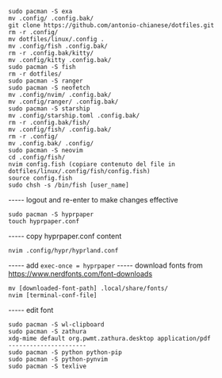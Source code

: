 ```
sudo pacman -S exa
mv .config/ .config.bak/
git clone https://github.com/antonio-chianese/dotfiles.git
rm -r .config/
mv dotfiles/linux/.config .
mv .config/fish .config.bak/
rm -r .config.bak/kitty/
mv .config/kitty .config.bak/
sudo pacman -S fish
rm -r dotfiles/
sudo pacman -S ranger
sudo pacman -S neofetch
mv .config/nvim/ .config.bak/
mv .config/ranger/ .config.bak/
sudo pacman -S starship
mv .config/starship.toml .config.bak/
rm -r .config.bak/fish/
mv .config/fish/ .config.bak/
rm -r .config/
mv .config.bak/ .config/
sudo pacman -S neovim
cd .config/fish/
nvim config.fish (copiare contenuto del file in dotfiles/linux/.config/fish/config.fish)
source config.fish
sudo chsh -s /bin/fish [user_name]
```
----- logout and re-enter to make changes effective
```
sudo pacman -S hyprpaper
touch hyprpaper.conf
```
----- copy hyprpaper.conf content
```
nvim .config/hypr/hyprland.conf
```
----- add ```exec-once = hyprpaper```
----- download fonts from https://www.nerdfonts.com/font-downloads
```
mv [downloaded-font-path] .local/share/fonts/
nvim [terminal-conf-file]
```
----- edit font
```
sudo pacman -S wl-clipboard
sudo pacman -S zathura
xdg-mime default org.pwmt.zathura.desktop application/pdf
----------------------
sudo pacman -S python python-pip
sudo pacman -S python-pynvim
sudo pacman -S texlive
```
